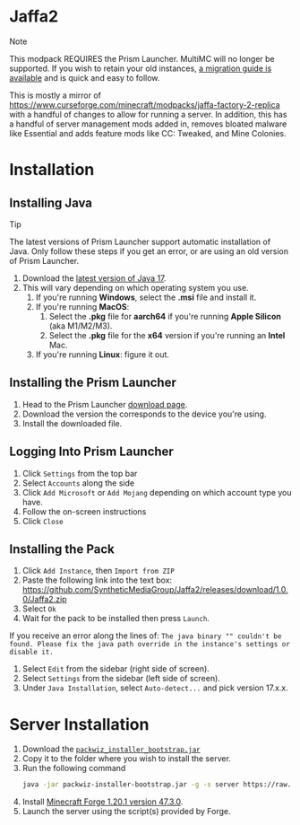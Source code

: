 # Jaffa2
> [!note]
> This modpack REQUIRES the Prism Launcher. MultiMC will no longer be supported. If you wish to retain your old instances, [a migration guide is available](https://prismlauncher.org/wiki/getting-started/migrating-multimc/) and is quick and easy to follow.

This is mostly a mirror of https://www.curseforge.com/minecraft/modpacks/jaffa-factory-2-replica with a handful of changes to allow for running a server. In addition, this has a handful of server management mods added in, removes bloated malware like Essential
and adds feature mods like CC: Tweaked, and Mine Colonies. 

# Installation

## Installing Java
> [!tip]
> The latest versions of Prism Launcher support automatic installation of Java. Only follow these steps if you get an error, or are using an old version of Prism Launcher. 
1. Download the [latest version of Java 17](https://adoptium.net/temurin/releases/?package=jdk&version=17).
2. This will vary depending on which operating system you use.
   1. If you're running **Windows**, select the **.msi** file and install it.
   2. If you're running **MacOS**:
      1. Select the **.pkg** file for **aarch64** if you're running **Apple Silicon** (aka M1/M2/M3).
      2. Select the **.pkg** file for the **x64** version if you're running an **Intel** Mac.
   3. If you're running **Linux**: figure it out.

## Installing the Prism Launcher
1. Head to the Prism Launcher [download page](https://prismlauncher.org/download?from=button).
2. Download the version the corresponds to the device you're using.
3. Install the downloaded file.
## Logging Into Prism Launcher
1. Click `Settings` from the top bar
2. Select `Accounts` along the side
3. Click `Add Microsoft` or `Add Mojang` depending on which account type you have.
4. Follow the on-screen instructions
5. Click `Close`
## Installing the Pack
1. Click `Add Instance`, then `Import from ZIP`
2. Paste the following link into the text box: https://github.com/SyntheticMediaGroup/Jaffa2/releases/download/1.0.0/Jaffa2.zip
3. Select `Ok`
4. Wait for the pack to be installed then press `Launch`.

If you receive an error along the lines of:
`The java binary "" couldn't be found. Please fix the java path override in the instance's settings or disable it.`

1. Select `Edit` from the sidebar (right side of screen).
2. Select `Settings` from the sidebar (left side of screen).
3. Under `Java Installation`, select `Auto-detect...` and pick version 17.x.x.

# Server Installation
1. Download the [`packwiz_installer_bootstrap.jar`](https://github.com/packwiz/packwiz-installer-bootstrap/releases)
2. Copy it to the folder where you wish to install the server.
3. Run the following command
   ```bash
   java -jar packwiz-installer-bootstrap.jar -g -s server https://raw.githubusercontent.com/SyntheticMediaGroup/Jaffa2/refs/heads/main/pack.toml
   ```
4. Install [Minecraft Forge 1.20.1 version 47.3.0](https://files.minecraftforge.net/net/minecraftforge/forge/index_1.20.1.html).
4. Launch the server using the script(s) provided by Forge.
   
